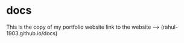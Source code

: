 # docs
This is the copy of my portfolio website
link to the website --> (rahul-1903.github.io/docs)
